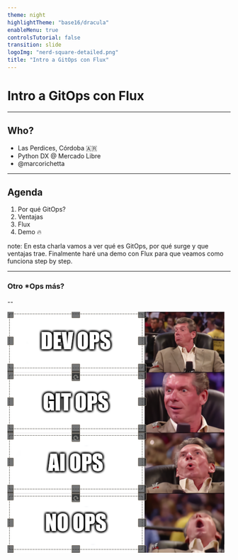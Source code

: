```yaml
---
theme: night
highlightTheme: "base16/dracula"
enableMenu: true
controlsTutorial: false
transition: slide
logoImg: "nerd-square-detailed.png"
title: "Intro a GitOps con Flux"
---
```


# Intro a GitOps con Flux

---

## Who?

-   Las Perdices, Córdoba 🇦🇷
-   Python DX @ Mercado Libre
-   @marcorichetta

---

## Agenda

1. Por qué GitOps?
1. Ventajas
1. Flux
1. Demo 🔥

note: En esta charla vamos a ver qué es GitOps,
por qué surge y que ventajas trae.
Finalmente haré una demo con Flux para que veamos como funciona step by step.

---

### Otro \*Ops más?

--

![gitops-fever](image.png)
